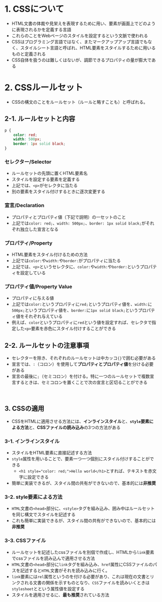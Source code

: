 # 1. CSSについて
- HTML文書の体裁や見栄えを表現するために用い、要素が画面上でどのように表現されるかを定義する言語
- これらのことをWebページのスタイルを設定するという文脈で使われる
- CSSはプログラミング言語ではなく、またマークアップアップ言語でもなく、スタイルシート言語と呼ばれ、HTML要素をスタイルするために用いるものと定義される
- CSS自体を扱うのは難しくはないが、調節できるプロパティの量が膨大である
  
# 2. CSSルールセット
- CSSの構文のことをルールセット（ルールと略すことも）と呼ばれる。
  
## 2-1. ルールセットと内容
```css
p {
    color: red;
    width: 500px;
    border: 1px solid black;
}
```  
### セレクター/Selector
- ルールセットの先頭に置くHTML要素名
- スタイルを設定する要素を定義する
- 上記では、`<p>`がセレクタに当たる
- 別の要素をスタイル付けするときに逐次変更する
  
### 宣言/Declaration
- プロパティとプロパティ値（下記で説明）の一セットのこと
- 上記では`color: red;`、`width: 500px;`、`border: 1px solid black;`がそれぞれ独立した宣言となる
  
### プロパティ/Property
- HTML要素をスタイル付けるための方法
- 上記では`color:`や`width:`や`border:`がプロパティに当たる
- 上記では、`<p>`というセレクタに、`color:`や`width:`や`border:`というプロパティを設定している
  
### プロパティ値/Property Value
- プロパティに与える値
- 上記では`color:`というプロパティに`red;`というプロパティ値を、`width:`に`500px;`というプロパティ値を、`border:`に`1px solid black;`というプロパティ値をそれぞれ与えている
-  例えば、`color`というプロパティに`red`という値を設定すれば、セレクタで指定した`<p>`要素を赤色にスタイル付けすることができる  
  
## 2-2. ルールセットの注意事項
- セレクターを除き、それぞれのルールセットは中カッコ`{}`で囲む必要がある
- 宣言では、`:`（コロン）を使用して**プロパティとプロパティ値**を分ける必要がある
- 宣言の最後に`;`（セミコロン）を付ける。特に一つのルールセットで複数宣言するときは、セミコロンを置くことで次の宣言と区切ることができる
  
<br>  
  
## 3. CSSの適用
- CSSをHTMLに適用させる方法には、**インラインスタイル**と、**`style`要素による方法**と、**CSSファイルの読み込み**の3つの方法がある  
  
### 3-1. インラインスタイル
- スタイルをHTML要素に直接記述する方法
- `style`属性を用いることで、要素一つ一つ個別にスタイル付けすることができる
  - `<h1 style="color: red;">Hello world</h1>`とすれば、テキストを赤文字に設定できる
- 簡単に実装できるが、スタイル間の共有ができないので、基本的には**非推奨**

### 3-2. style要素による方法
- `HTML`文書の`<head>`部分に、`<style>`タグを組み込み、囲み中はルールセットを同じ構文でスタイルを記述する
- これも簡単に実装できるが、スタイル間の共有ができないので、基本的には**非推奨**
  
### 3-3. CSSファイル
- ルールセットを記述したcssファイルを別個で作成し、HTMLから`link`要素でcssファイルを読み込んで適用させる方法
- `HTML`文書の`<head>`部分に`link`タグを組み込み、`href`属性にCSSファイルのパスを記述すると`HTML`文書がそれを読み込みに行く。
- `link`要素には`rel`属性というのを付ける必要があり、これは現在の文書とリンクされる文書の関係を示すものとなり、`CSS`ファイルを読みいくときは`stylesheet`とという属性値を設定する
- スタイルを適用させるに、**最も推奨**されている方法





